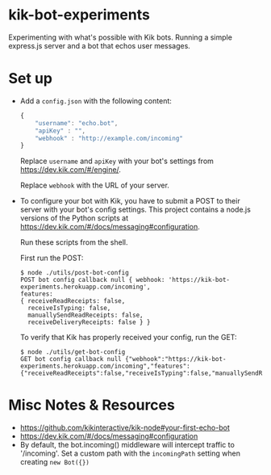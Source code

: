 # kik-bot-experiments
Experimenting with what's possible with Kik bots. Running a simple express.js server and a bot that echos user messages.


# Set up
- Add a `config.json` with the following content:
	
	```javascript
	{
		"username": "echo.bot",
		"apiKey" : "",
		"webhook" : "http://example.com/incoming"
	}
	```
	
	Replace `username` and `apiKey` with your bot's settings from https://dev.kik.com/#/engine/. 

	Replace `webhook` with the URL of your server.
	
- To configure your bot with Kik, you have to submit a POST to their server with your bot's config settings. 
	This project contains a node.js versions of the Python scripts at https://dev.kik.com/#/docs/messaging#configuration. 

	Run these scripts from the shell.
	
	First run the POST:

	```shell
	$ node ./utils/post-bot-config
	POST bot config callback null { webhook: 'https://kik-bot-experiments.herokuapp.com/incoming',
	features: 
	{ receiveReadReceipts: false,
	  receiveIsTyping: false,
	  manuallySendReadReceipts: false,
	  receiveDeliveryReceipts: false } }
	```

	To verify that Kik has properly received your config, run the GET:
  	```shell
  	$ node ./utils/get-bot-config
	GET bot config callback null {"webhook":"https://kik-bot-experiments.herokuapp.com/incoming","features":{"receiveReadReceipts":false,"receiveIsTyping":false,"manuallySendReadReceipts":false,"receiveDeliveryReceipts":false}}
	```

# Misc Notes & Resources
- https://github.com/kikinteractive/kik-node#your-first-echo-bot
- https://dev.kik.com/#/docs/messaging#configuration
- By default, the bot.incoming() middleware will intercept traffic to '/incoming'. Set a custom path with the `incomingPath` setting when creating `new Bot({})`